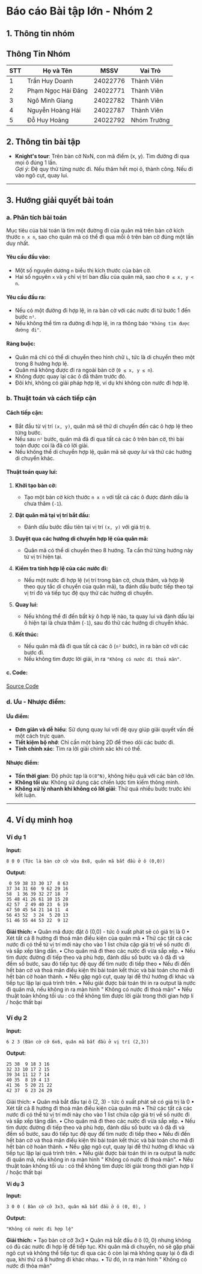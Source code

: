 # Báo cáo Bài tập lớn - Nhóm 2

## 1. Thông tin nhóm

## Thông Tin Nhóm

| STT | Họ và Tên      | MSSV     | Vai Trò         |
|-----|---------------|----------|----------------|
| 1   | Trần Huy Doanh| 24022776 | Thành Viên    | 
| 2   | Phạm Ngọc Hải Đăng | 24022771 | Thành Viên | 
| 3   | Ngô Minh Giang| 24022782 | Thành Viên     | 
| 4   | Nguyễn Hoàng Hải| 24022787 | Thành Viên  | 
| 5   | Đỗ Huy Hoàng  | 24022792 | Nhóm Trưởng      | 

## 2. Thông tin bài tập

- **Knight's tour**: Trên bàn cờ NxN, con mã điểm (x, y). Tìm đường đi qua mọi ô đúng 1 lần.  
  *Gợi ý*: Đệ quy thử từng nước đi. Nếu thăm hết mọi ô, thành công. Nếu đi vào ngõ cụt, quay lui.

---

## 3. Hướng giải quyết bài toán

### a. Phân tích bài toán

Mục tiêu của bài toán là tìm một đường đi của quân mã trên bàn cờ kích thước `n x n`, sao cho quân mã có thể đi qua mỗi ô trên bàn cờ đúng một lần duy nhất.

#### **Yêu cầu đầu vào:**
- Một số nguyên dương `n` biểu thị kích thước của bàn cờ.
- Hai số nguyên `x` và `y` chỉ vị trí ban đầu của quân mã, sao cho `0 ≤ x, y < n`.

#### **Yêu cầu đầu ra:**
- Nếu có một đường đi hợp lệ, in ra bàn cờ với các nước đi từ bước 1 đến bước `n²`.
- Nếu không thể tìm ra đường đi hợp lệ, in ra thông báo `"Không tìm được đường đi"`.

#### **Ràng buộc:**
- Quân mã chỉ có thể di chuyển theo hình chữ `L`, tức là di chuyển theo một trong 8 hướng hợp lệ.
- Quân mã không được đi ra ngoài bàn cờ (`0 ≤ x, y ≤ n`).
- Không được quay lại các ô đã thăm trước đó.
- Đôi khi, không có giải pháp hợp lệ, ví dụ khi không còn nước đi hợp lệ.

### b. Thuật toán và cách tiếp cận

#### **Cách tiếp cận:**
- Bắt đầu từ vị trí `(x, y)`, quân mã sẽ thử di chuyển đến các ô hợp lệ theo từng bước.
- Nếu sau `n²` bước, quân mã đã đi qua tất cả các ô trên bàn cờ, thì bài toán được coi là đã có lời giải.
- Nếu không thể di chuyển hợp lệ, quân mã sẽ *quay lui* và thử các hướng di chuyển khác.

#### **Thuật toán quay lui:**
1. **Khởi tạo bàn cờ:**
   - Tạo một bàn cờ kích thước `n x n` với tất cả các ô được đánh dấu là chưa thăm (`-1`).

2. **Đặt quân mã tại vị trí bắt đầu:**
   - Đánh dấu bước đầu tiên tại vị trí `(x, y)` với giá trị `0`.

3. **Duyệt qua các hướng di chuyển hợp lệ của quân mã:**
   - Quân mã có thể di chuyển theo 8 hướng. Ta cần thử từng hướng này từ vị trí hiện tại.

4. **Kiểm tra tính hợp lệ của các nước đi:**
   - Nếu một nước đi hợp lệ (vị trí trong bàn cờ, chưa thăm, và hợp lệ theo quy tắc di chuyển của quân mã), ta đánh dấu bước tiếp theo tại vị trí đó và tiếp tục đệ quy thử các hướng di chuyển.

5. **Quay lui:**
   - Nếu không thể đi đến bất kỳ ô hợp lệ nào, ta quay lui và đánh dấu lại ô hiện tại là chưa thăm (`-1`), sau đó thử các hướng di chuyển khác.

6. **Kết thúc:**
   - Nếu quân mã đã đi qua tất cả các ô (`n²` bước), in ra bàn cờ với các bước đi.
   - Nếu không tìm được lời giải, in ra `"Không có nước đi thoả mãn"`.

#### c. Code:

[Source Code](./main.cpp)


### d. Ưu - Nhược điểm:

#### **Ưu điểm:**
- **Đơn giản và dễ hiểu**: Sử dụng quay lui với đệ quy giúp giải quyết vấn đề một cách trực quan.
- **Tiết kiệm bộ nhớ**: Chỉ cần một bảng 2D để theo dõi các bước đi.
- **Tính chính xác**: Tìm ra lời giải chính xác khi có thể.

#### **Nhược điểm:**
- **Tốn thời gian**: Độ phức tạp là `O(8^N)`, không hiệu quả với các bàn cờ lớn.
- **Không tối ưu**: Không sử dụng các chiến lược tìm kiếm thông minh.
- **Không xử lý nhanh khi không có lời giải**: Thử quá nhiều bước trước khi kết luận.

---

## 4. Ví dụ minh hoạ

### **Ví dụ 1**

**Input:**
```
8 0 0 (Tức là bàn cờ cỡ vừa 8x8, quân mã bắt đầu ở ô (0,0))
```

**Output:**
```
 0 59 38 33 30 17  8 63
37 34 31 60  9 62 29 16
58  1 36 39 32 27 18  7
35 48 41 26 61 10 15 28
42 57  2 49 40 23  6 19
47 50 45 54 21 14 11  4
56 43 52  3 24  5 20 13
51 46 55 44 53 22  9 12

```

**Giải thích:**
•	Quân mã được đặt ô (0,0)  -  tức ô xuất phát sẽ có giá trị là 0
•	Xét tất cả 8 hướng đi thoả mãn điều kiện của quân mã
•	Thử các tất cả các nước đi có thể từ vị trí mới này cho vào 1 list chứa cặp giá trị về số nước đi và sắp xếp tăng dần.
•	Cho quân mã đi theo các nước đi vừa sắp xếp.
•	Nếu tìm được đường đi tiếp theo và phù hợp, đánh dấu số bước và ô đã đi và đếm số bước, sau đó tiếp tục đệ quy để tìm nước đi tiếp theo
•	Nếu đi đến hết bàn cờ và thoả mãn điều kiện thì bài toán kết thúc và bài toán cho mã đi hết bàn cờ hoàn thành.
•	Nếu gặp ngõ cụt, quay lại để thử hướng đi khác và tiếp tục lặp lại quá trình trên.
•	Nếu giải được bài toán thì in ra output là nước đi quân mã, nếu không in ra màn hình " Không có nước đi thoả mãn"
•	Nếu thuật toán không tối ưu : có thể không tìm được lời giải trong thời gian hợp lí / hoặc thất bại

### **Ví dụ 2**

**Input:**
```
6 2 3 (Bàn cờ cỡ 6x6, quân mã bắt đầu ở vị trí (2,3)) 
```

**Output:**
```
25 38  9 18 3 16
32 33 10 17 2 15
39 34 11 12 7 14
40 35  8 19 4 13
41 36  5 20 21 22
42 37  6 23 24 29

```
Giải thích:
•	Quân mã bắt đầu tại ô (2, 3) - tức ô xuất phát sẽ có giá trị là 0
•	Xét tất cả 8 hướng đi thoả mãn điều kiện của quân mã
•	Thử các tất cả các nước đi có thể từ vị trí mới này cho vào 1 list chứa cặp giá trị về số nước đi và sắp xếp tăng dần.
•	Cho quân mã đi theo các nước đi vừa sắp xếp.
•	Nếu tìm được đường đi tiếp theo và phù hợp, đánh dấu số bước và ô đã đi và đếm số bước, sau đó tiếp tục đệ quy để tìm nước đi tiếp theo
•	Nếu đi đến hết bàn cờ và thoả mãn điều kiện thì bài toán kết thúc và bài toán cho mã đi hết bàn cờ hoàn thành.
•	Nếu gặp ngõ cụt, quay lại để thử hướng đi khác và tiếp tục lặp lại quá trình trên.
•	Nếu giải được bài toán thì in ra output là nước đi quân mã, nếu không in ra màn hình " Không có nước đi thoả mãn".
•	Nếu thuật toán không tối ưu : có thể không tìm được lời giải trong thời gian hợp lí / hoặc thất bại

**Ví dụ 3**

**Input:**
```
3 0 0 ( Bàn cờ cỡ 3x3, quân mã bắt đầu ở ô (0, 0), )
```

**Output:**
```
"Không có nước đi hợp lệ"
```

**Giải thích:**
•	Tạo bàn cờ cỡ 3x3
•	Quân mã bắt đầu ở ô (0, 0) nhưng không có đủ các nước đi hợp lệ để tiếp tục. Khi quân mã di chuyển, nó sẽ gặp phải ngõ cụt và không thể tiếp tục đi qua các ô còn lại mà không quay lại ô đã đi qua, khi thử cả 8 hướng đi khác nhau.
•	Từ đó, in ra màn hình " Không có nước đi thỏa mãn"

